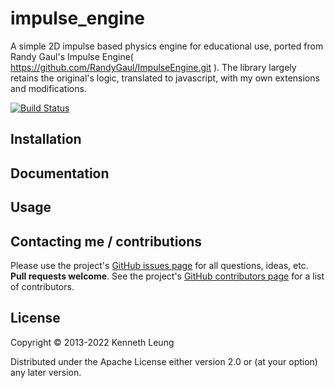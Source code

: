 # impulse_engine

A simple 2D impulse based physics engine for educational use, ported from
Randy Gaul's Impulse Engine( https://github.com/RandyGaul/ImpulseEngine.git ).
The library largely retains the original's logic, translated to javascript,
with my own extensions and modifications.


[![Build Status](https://travis-ci.org/llnek/impulse_engine.svg?branch=master)](https://travis-ci.org/llnek/impulse_engine)


## Installation


## Documentation


## Usage



## Contacting me / contributions

Please use the project's [GitHub issues page] for all questions, ideas, etc. **Pull requests welcome**. See the project's [GitHub contributors page] for a list of contributors.

## License

Copyright © 2013-2022 Kenneth Leung

Distributed under the Apache License either version 2.0 or (at
your option) any later version.

<!--- links (repos) -->
[CHANGELOG]: https://github.com/llnek/impulse_engine/releases
[GitHub issues page]: https://github.com/llnek/impulse_engine/issues
[GitHub contributors page]: https://github.com/llnek/impulse_engine/graphs/contributors



